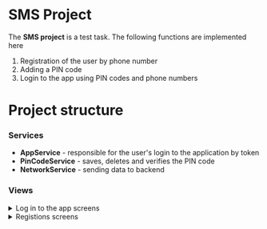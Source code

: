 # SMS Project 
The **SMS project** is a test task. The following functions are implemented here 
1. Registration of the user by phone number
2. Adding a PIN code
3. Login to the app using PIN codes and phone numbers
# Project structure
### Services
- **AppService** - responsible for the user's login to the application by token
- **PinCodeService** - saves, deletes and verifies the PIN code
- **NetworkService** - sending data to backend
### Views

<details>
  <summary>Log in to the app screens</summary>
  <img src="https://github.com/Eg0rik/SMS_Project/blob/main/PreviewScreens/Simulator%20Screenshot%20-%20iPhone%2015%20Pro%20-%202024-06-10%20at%2012.40.55.png" width="170"/>
  <img src="https://github.com/Eg0rik/SMS_Project/blob/main/PreviewScreens/Simulator%20Screenshot%20-%20iPhone%2015%20Pro%20-%202024-06-10%20at%2012.41.02.png" width="170"/>
  <img src="https://github.com/Eg0rik/SMS_Project/blob/main/PreviewScreens/Simulator%20Screenshot%20-%20iPhone%2015%20Pro%20-%202024-06-10%20at%2012.41.13.png" width="170"/>
</details>

<details>
  <summary>Registions screens</summary>
  <img src="https://github.com/Eg0rik/SMS_Project/blob/main/PreviewScreens/Simulator%20Screenshot%20-%20iPhone%2015%20Pro%20-%202024-06-10%20at%2012.41.26.png" width="170"/>
  <img src="https://github.com/Eg0rik/SMS_Project/blob/main/PreviewScreens/Simulator%20Screenshot%20-%20iPhone%2015%20Pro%20-%202024-06-10%20at%2012.41.42.png" width="170"/>
  <img src="https://github.com/Eg0rik/SMS_Project/blob/main/PreviewScreens/Simulator%20Screenshot%20-%20iPhone%2015%20Pro%20-%202024-06-10%20at%2012.41.35.png" width="170"/>
  <img src="https://github.com/Eg0rik/SMS_Project/blob/main/PreviewScreens/Simulator%20Screenshot%20-%20iPhone%2015%20Pro%20-%202024-06-10%20at%2012.42.25.png" width="170"/>
  <img src="https://github.com/Eg0rik/SMS_Project/blob/main/PreviewScreens/Simulator%20Screenshot%20-%20iPhone%2015%20Pro%20-%202024-06-10%20at%2012.42.29.png" width="170"/>
</details>

